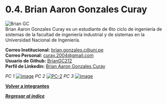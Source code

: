 # 0.4. Brian Aaron Gonzales Curay 
![Brian GC](https://github.com/user-attachments/assets/2e469e49-7289-45ec-b864-e21014c6e4f3) \
Brian Aaron Gonzales Curay es un estudiante de 6to ciclo de ingeniería de sistemas de la facultad de ingeniería industrial y de sistemas en la Universidad Nacional de Ingeniería.

**Correo Institucional:** brian.gonzales.c@uni.pe\
**Correo Personal:** curay.2004@gmail.com\
**Usuario de Github:** [BrianGC212](https://github.com/BrianGC212)\
**Perfil de Linkedin:** [Brian Aaron Gonzales Curay](https://www.linkedin.com/in/brian-gonzales-curay-1a3581247/)

*PC 1*
[![image](https://github.com/user-attachments/assets/838824ca-a483-41fd-a955-e24dff90470b)](https://youtu.be/Hvbq7WApJe8)
*PC 2*
[![PC-2](https://github.com/user-attachments/assets/593fe30b-3a67-4ba2-aad4-c6bcf297fde8)](https://www.youtube.com/watch?v=E_V2ulCKLpU)
*PC 3*
[![image](https://github.com/user-attachments/assets/8710f802-889d-4173-a680-44480595970e)](https://youtu.be/vgBT2lv1m7E)


**[Volver a integrantes](../../0/0.md)**

***[Regresar al índice](../../README.md)***
